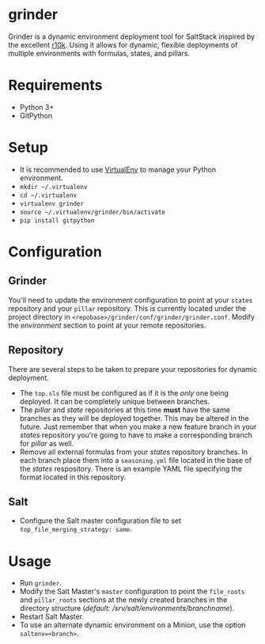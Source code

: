 # grinder
Grinder is a dynamic environment deployment tool for SaltStack inspired by the excellent [r10k](https://github.com/puppetlabs/r10k).  Using it allows for dynamic, flexible deployments of multiple environments with formulas, states, and pillars.

# Requirements
* Python 3+
* GitPython

# Setup
* It is recommended to use [VirtualEnv](https://virtualenv.pypa.io/en/stable/) to manage your Python environment.
 * `mkdir ~/.virtualenv`
 * `cd ~/.virtualenv`
 * `virtualenv grinder`
 * `source ~/.virtualenv/grinder/bin/activate`
* `pip install gitpython`

# Configuration
## Grinder
You'll need to update the environment configuration to point at your `states` repository and your `pillar` repository.  This is currently located under the project directory in `<repobase>/grinder/conf/grinder/grinder.conf`.  Modify the *environment* section to point at your remote repositories.

## Repository
There are several steps to be taken to prepare your repositories for dynamic deployment.
* The `top.sls` file must be configured as if it is the *only* one being deployed.  It can be completely unique between branches.
* The *pillar* and *state* repositories at this time __must__ have the same branches as they will be deployed together.  This may be altered in the future.  Just remember that when you make a new feature branch in your *states* repository you're going to have to make a corresponding branch for *pillar* as well.
* Remove all external formulas from your *states* repository branches.  In each branch place them into a `seasoning.yml` file located in the base of the *states* respository.  There is an example YAML file specifying the format located in this repository.

## Salt
* Configure the Salt master configuration file to set `top_file_merging_strategy: same`.

# Usage
* Run `grinder`.
* Modify the Salt Master's `master` configuration to point the `file_roots` and `pillar_roots` sections at the newly created branches in the directory structure (*default:*  */srv/salt/environments/branchname*).
* Restart Salt Master.
* To use an alternate dynamic environment on a Minion, use the option `saltenv=<branch>`.

